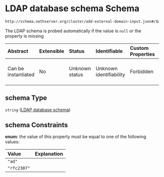 # LDAP database schema Schema

```txt
http://schema.nethserver.org/cluster/add-external-domain-input.json#/$defs/additional-properties-of-ldap/properties/schema
```

The LDAP schema is probed automatically if the value is `null` or the property is missing

| Abstract            | Extensible | Status         | Identifiable            | Custom Properties | Additional Properties | Access Restrictions | Defined In                                                                                        |
| :------------------ | :--------- | :------------- | :---------------------- | :---------------- | :-------------------- | :------------------ | :------------------------------------------------------------------------------------------------ |
| Can be instantiated | No         | Unknown status | Unknown identifiability | Forbidden         | Allowed               | none                | [add-external-domain-input.json\*](cluster/add-external-domain-input.json "open original schema") |

## schema Type

`string` ([LDAP database schema](add-external-domain-input-defs-ldap-domain-properties-properties-ldap-database-schema.md))

## schema Constraints

**enum**: the value of this property must be equal to one of the following values:

| Value       | Explanation |
| :---------- | :---------- |
| `"ad"`      |             |
| `"rfc2307"` |             |
